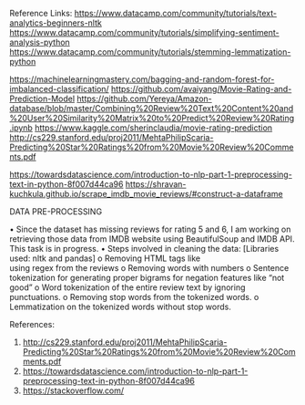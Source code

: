Reference Links:
https://www.datacamp.com/community/tutorials/text-analytics-beginners-nltk 
https://www.datacamp.com/community/tutorials/simplifying-sentiment-analysis-python
https://www.datacamp.com/community/tutorials/stemming-lemmatization-python 


https://machinelearningmastery.com/bagging-and-random-forest-for-imbalanced-classification/
https://github.com/avaiyang/Movie-Rating-and-Prediction-Model
https://github.com/Yereya/Amazon-database/blob/master/Combining%20Review%20Text%20Content%20and%20User%20Similarity%20Matrix%20to%20Predict%20Review%20Rating.ipynb
https://www.kaggle.com/sherinclaudia/movie-rating-prediction
http://cs229.stanford.edu/proj2011/MehtaPhilipScaria-Predicting%20Star%20Ratings%20from%20Movie%20Review%20Comments.pdf


https://towardsdatascience.com/introduction-to-nlp-part-1-preprocessing-text-in-python-8f007d44ca96 
https://shravan-kuchkula.github.io/scrape_imdb_movie_reviews/#construct-a-dataframe 



DATA PRE-PROCESSING

•	Since the dataset has missing reviews for rating 5 and 6, I am working on retrieving those data from IMDB website using BeautifulSoup and IMDB API. This task is in progress.
•	Steps involved in cleaning the data: [Libraries used: nltk and pandas]
	o	Removing HTML tags like <br> using regex from the reviews
	o	Removing words with numbers
	o	Sentence tokenization for generating proper bigrams for negation features like “not good”
	o	Word tokenization of the entire review text by ignoring punctuations.
	o	Removing stop words from the tokenized words.
	o	Lemmatization on the tokenized words without stop words.

References:

1.	http://cs229.stanford.edu/proj2011/MehtaPhilipScaria-Predicting%20Star%20Ratings%20from%20Movie%20Review%20Comments.pdf
2.	https://towardsdatascience.com/introduction-to-nlp-part-1-preprocessing-text-in-python-8f007d44ca96
3.	https://stackoverflow.com/ 
